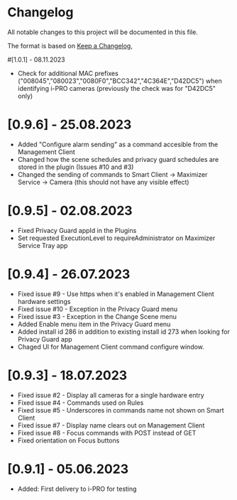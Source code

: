 # Changelog

All notable changes to this project will be documented in this file.

The format is based on [Keep a Changelog](https://keepachangelog.com/en/1.0.0/),

#[1.0.1] - 08.11.2023
- Check for additional MAC prefixes ("008045","080023","0080F0","BCC342","4C364E","D42DC5") when identifying i-PRO cameras (previously the check was for "D42DC5" only)

# [0.9.6] - 25.08.2023
- Added "Configure alarm sending" as a command accesible from the Management Client
- Changed how the scene schedules and privacy guard schedules are stored in the plugin (Issues #10 and #3)
- Changed the sending of commands to Smart Client -> Maximizer Service -> Camera (this should not have any visible effect)
  
# [0.9.5] - 02.08.2023
- Fixed Privacy Guard appId in the Plugins
- Set requested ExecutionLevel to requireAdministrator on Maximizer Service Tray app

# [0.9.4] - 26.07.2023
- Fixed issue #9 - Use https when it's enabled in Management Client hardware settings
- Fixed issue #10 - Exception in the Privacy Guard menu
- Fixed issue #3 - Exception in the Change Scene menu
- Added Enable menu item in the Privacy Guard menu
- Added install id 286 in addition to existing install id 273 when looking for Privacy Guard app
- Chaged UI for Management Client command configure window.

# [0.9.3] - 18.07.2023
- Fixed issue #2 - Display all cameras for a single hardware entry
- Fixed issue #4 - Commands used on Rules
- Fixed issue #5 - Underscores in commands name not shown on Smart Client
- Fixed issue #7 - Display name clears out on Management Client
- Fixed issue #8 - Focus commands with POST instead of GET
- Fixed orientation on Focus buttons

# [0.9.1] - 05.06.2023
- Added: First delivery to i-PRO for testing

